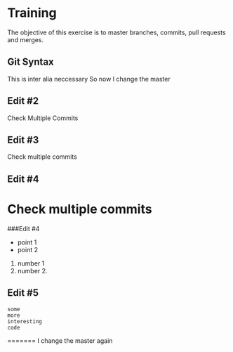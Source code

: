# Training
The objective of this exercise is to master branches, commits, pull requests and merges.
## Git Syntax
This is inter alia neccessary 
So now I change the master
## Edit #2
Check Multiple Commits
## Edit #3
Check multiple commits
## Edit #4
Check multiple commits
=======
###Edit #4
- point 1
- point 2
1. number 1
2. number 2.
## Edit #5
```
some
more
interesting
code
```
=======
I change the master again



